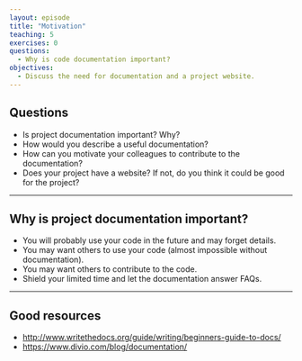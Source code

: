 ```yaml
---
layout: episode
title: "Motivation"
teaching: 5
exercises: 0
questions:
  - Why is code documentation important?
objectives:
  - Discuss the need for documentation and a project website.
---
```


## Questions

- Is project documentation important? Why?
- How would you describe a useful documentation?
- How can you motivate your colleagues to contribute to the documentation?
- Does your project have a website? If not, do you think it could be good for
  the project?

---

## Why is project documentation important?

- You will probably use your code in the future and may forget details.
- You may want others to use your code (almost impossible without documentation).
- You may want others to contribute to the code.
- Shield your limited time and let the documentation answer FAQs.

---

## Good resources

- http://www.writethedocs.org/guide/writing/beginners-guide-to-docs/
- https://www.divio.com/blog/documentation/
